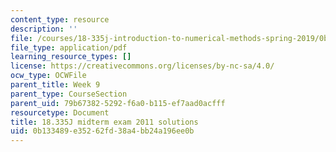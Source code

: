 ```yaml
---
content_type: resource
description: ''
file: /courses/18-335j-introduction-to-numerical-methods-spring-2019/0b133489e35262fd38a4bb24a196ee0b_MIT18_335JS19_exam11sol.pdf
file_type: application/pdf
learning_resource_types: []
license: https://creativecommons.org/licenses/by-nc-sa/4.0/
ocw_type: OCWFile
parent_title: Week 9
parent_type: CourseSection
parent_uid: 79b67382-5292-f6a0-b115-ef7aad0acfff
resourcetype: Document
title: 18.335J midterm exam 2011 solutions
uid: 0b133489-e352-62fd-38a4-bb24a196ee0b
---
```

